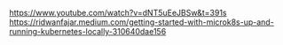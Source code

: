 https://www.youtube.com/watch?v=dNT5uEeJBSw&t=391s
https://ridwanfajar.medium.com/getting-started-with-microk8s-up-and-running-kubernetes-locally-310640dae156
